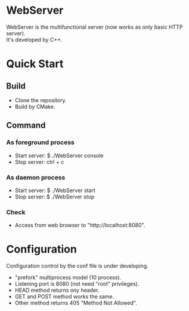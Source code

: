 # WebServer
WebServer is the multifunctional server (now works as only basic HTTP server).  
It's developed by C++.

# Quick Start
## Build
* Clone the repository.
* Build by CMake.

## Command
### As foreground process
* Start server: $ ./WebServer console
* Stop server: ctrl + c

### As daemon process
* Start server: $ ./WebServer start
* Stop server: $ ./WebServer stop

### Check
* Access from  web browser to "http://localhost:8080".

# Configuration
Configuration control by the conf file is under developing.  
* "prefork" multiprocess model (10 process).
* Listening port is 8080 (not need "root" privileges).
* HEAD method returns ony header.
* GET and POST method works the same.
* Other method returns 405 "Method Not Allowed".